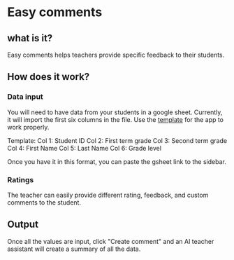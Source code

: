 # Easy comments
## what is it?
Easy comments helps teachers provide specific feedback to their students.

## How does it work?
### Data input
You will need to have data from your students in a google sheet.
Currently, it will import the first six columns in the file.
Use the [template](https://docs.google.com/spreadsheets/d/1u_fKROXhxEU8M42XfM6mdm0gbkOiCi8nmrg6fgCabVE/edit#gid=0) for the app to work properly.

Template:
Col 1: Student ID
Col 2: First term grade
Col 3: Second term grade
Col 4: First Name
Col 5: Last Name
Col 6: Grade level

Once you have it in this format, you can paste the gsheet link to the sidebar.

### Ratings
The teacher can easily provide different rating, feedback, and custom comments to the student.

## Output
Once all the values are input, click "Create comment" and an AI teacher assistant will create a summary of all the data.

